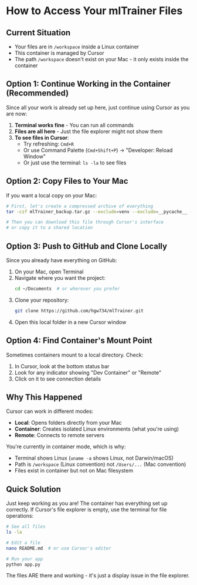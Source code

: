 # How to Access Your mlTrainer Files

## Current Situation
- Your files are in `/workspace` inside a Linux container
- This container is managed by Cursor
- The path `/workspace` doesn't exist on your Mac - it only exists inside the container

## Option 1: Continue Working in the Container (Recommended)
Since all your work is already set up here, just continue using Cursor as you are now:

1. **Terminal works fine** - You can run all commands
2. **Files are all here** - Just the file explorer might not show them
3. **To see files in Cursor**:
   - Try refreshing: `Cmd+R` 
   - Or use Command Palette (`Cmd+Shift+P`) → "Developer: Reload Window"
   - Or just use the terminal: `ls -la` to see files

## Option 2: Copy Files to Your Mac
If you want a local copy on your Mac:

```bash
# First, let's create a compressed archive of everything
tar -czf mlTrainer_backup.tar.gz --exclude=venv --exclude=__pycache__ --exclude=.git .

# Then you can download this file through Cursor's interface
# or copy it to a shared location
```

## Option 3: Push to GitHub and Clone Locally
Since you already have everything on GitHub:

1. On your Mac, open Terminal
2. Navigate where you want the project:
   ```bash
   cd ~/Documents  # or wherever you prefer
   ```
3. Clone your repository:
   ```bash
   git clone https://github.com/hgw734/mlTrainer.git
   ```
4. Open this local folder in a new Cursor window

## Option 4: Find Container's Mount Point
Sometimes containers mount to a local directory. Check:

1. In Cursor, look at the bottom status bar
2. Look for any indicator showing "Dev Container" or "Remote"
3. Click on it to see connection details

## Why This Happened
Cursor can work in different modes:
- **Local**: Opens folders directly from your Mac
- **Container**: Creates isolated Linux environments (what you're using)
- **Remote**: Connects to remote servers

You're currently in container mode, which is why:
- Terminal shows Linux (`uname -a` shows Linux, not Darwin/macOS)
- Path is `/workspace` (Linux convention) not `/Users/...` (Mac convention)
- Files exist in container but not on Mac filesystem

## Quick Solution
Just keep working as you are! The container has everything set up correctly. If Cursor's file explorer is empty, use the terminal for file operations:

```bash
# See all files
ls -la

# Edit a file
nano README.md  # or use Cursor's editor

# Run your app
python app.py
```

The files ARE there and working - it's just a display issue in the file explorer.